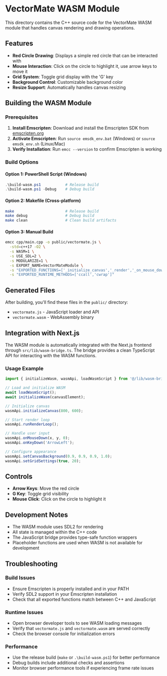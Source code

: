 # VectorMate WASM Module

This directory contains the C++ source code for the VectorMate WASM module that handles canvas rendering and drawing operations.

## Features

- **Red Circle Drawing**: Displays a simple red circle that can be interacted with
- **Mouse Interaction**: Click on the circle to highlight it, use arrow keys to move it
- **Grid System**: Toggle grid display with the 'G' key
- **Background Control**: Customizable background color
- **Resize Support**: Automatically handles canvas resizing

## Building the WASM Module

### Prerequisites

1. **Install Emscripten**: Download and install the Emscripten SDK from [emscripten.org](https://emscripten.org/docs/getting_started/downloads.html)
2. **Activate Emscripten**: Run `source emsdk_env.bat` (Windows) or `source emsdk_env.sh` (Linux/Mac)
3. **Verify Installation**: Run `emcc --version` to confirm Emscripten is working

### Build Options

#### Option 1: PowerShell Script (Windows)
```powershell
.\build-wasm.ps1           # Release build
.\build-wasm.ps1 -Debug    # Debug build
```

#### Option 2: Makefile (Cross-platform)
```bash
make                       # Release build
make debug                 # Debug build
make clean                 # Clean build artifacts
```

#### Option 3: Manual Build
```bash
emcc cpp/main.cpp -o public/vectormate.js \
  -std=c++17 -O2 \
  -s WASM=1 \
  -s USE_SDL=2 \
  -s MODULARIZE=1 \
  -s EXPORT_NAME=VectorMateModule \
  -s "EXPORTED_FUNCTIONS=['_initialize_canvas','_render','_on_mouse_down','_on_mouse_move','_on_mouse_up','_on_key_down','_resize_canvas','_set_canvas_background','_set_grid_settings']" \
  -s "EXPORTED_RUNTIME_METHODS=['ccall','cwrap']"
```

## Generated Files

After building, you'll find these files in the `public/` directory:
- `vectormate.js` - JavaScript loader and API
- `vectormate.wasm` - WebAssembly binary

## Integration with Next.js

The WASM module is automatically integrated with the Next.js frontend through `src/lib/wasm-bridge.ts`. The bridge provides a clean TypeScript API for interacting with the WASM functions.

### Usage Example

```typescript
import { initializeWasm, wasmApi, loadWasmScript } from '@/lib/wasm-bridge';

// Load and initialize WASM
await loadWasmScript();
await initializeWasm(canvasElement);

// Initialize canvas
wasmApi.initializeCanvas(800, 600);

// Start render loop
wasmApi.runRenderLoop();

// Handle user input
wasmApi.onMouseDown(x, y, 0);
wasmApi.onKeyDown('ArrowLeft');

// Configure appearance
wasmApi.setCanvasBackground(0.9, 0.9, 0.9, 1.0);
wasmApi.setGridSettings(true, 20);
```

## Controls

- **Arrow Keys**: Move the red circle
- **G Key**: Toggle grid visibility
- **Mouse Click**: Click on the circle to highlight it

## Development Notes

- The WASM module uses SDL2 for rendering
- All state is managed within the C++ code
- The JavaScript bridge provides type-safe function wrappers
- Placeholder functions are used when WASM is not available for development

## Troubleshooting

### Build Issues
- Ensure Emscripten is properly installed and in your PATH
- Verify SDL2 support in your Emscripten installation
- Check that all exported functions match between C++ and JavaScript

### Runtime Issues
- Open browser developer tools to see WASM loading messages
- Verify that `vectormate.js` and `vectormate.wasm` are served correctly
- Check the browser console for initialization errors

### Performance
- Use the release build (`make` or `.\build-wasm.ps1`) for better performance
- Debug builds include additional checks and assertions
- Monitor browser performance tools if experiencing frame rate issues
